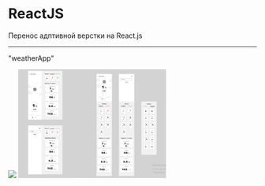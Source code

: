 # ReactJS

Перенос адптивной верстки на React.js
_____

"weatherApp"

<img style="width:300px;" src="https://github.com/ZhadanovRoman/ReactJS/blob/masterReact/react-img/1.bmp"> <img style="width:300px;" src="https://github.com/ZhadanovRoman/Weblayout/blob/master/pictures%20weblayout/adaptive.bmp">


